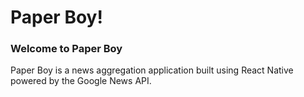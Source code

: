 # Paper Boy!

### Welcome to Paper Boy
Paper Boy is a news aggregation application built using React Native powered by the Google News API.